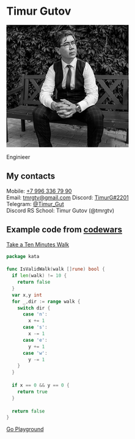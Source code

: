 # **Timur Gutov**
![My photo](photo.png)

Enginieer

## **My contacts**
Mobile: [+7 996 336 79 90](tel:+79963367990)  
Email: <tmrgtv@gmail.com> 
Discord: [TimurG#2201](https://discordapp.com/users/954363526259028029/)  
Telegram: [@Timur_Gut](https://t.me/Timur_Gut)  
Discord RS School: Timur Gutov (@tmrgtv)  

## **Example code from [codewars](https://www.codewars.com/)**
[Take a Ten Minutes Walk](https://www.codewars.com//kata/54da539698b8a2ad76000228/go)
```go
package kata

func IsValidWalk(walk []rune) bool {
  if len(walk) != 10 {
    return false
  }
  var x,y int
  for _,dir := range walk {
    switch dir {
      case 'n':
        x += 1
      case 's':
        x -= 1
      case 'e':
        y += 1
      case 'w':
        y -= 1
    }
  }

  if x == 0 && y == 0 {
    return true
  }
  
  return false
}
```
[Go Playground](https://go.dev/play/p/JOI8LFZA2wb)